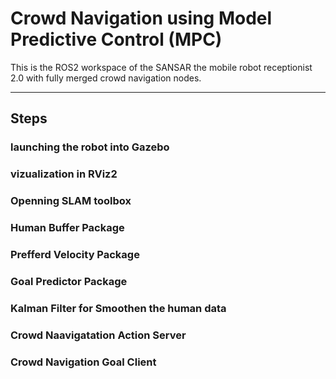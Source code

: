 # Crowd Navigation using Model Predictive Control (MPC)

This is the ROS2 workspace of the SANSAR the mobile robot receptionist 2.0 with fully merged crowd navigation nodes.

---

## Steps

### launching the robot into Gazebo
### vizualization in RViz2
### Openning SLAM toolbox
### Human Buffer Package
### Prefferd Velocity Package
### Goal Predictor Package
### Kalman Filter for Smoothen the human data
### Crowd Naavigatation Action Server
### Crowd Navigation Goal Client

